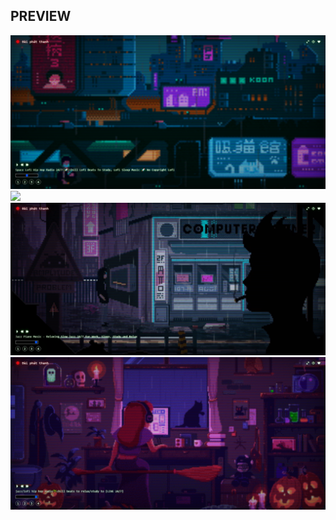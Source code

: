 ## PREVIEW

<img src="./bin/cover/cover1.png">
<img src="./bin/cover/cover2.png">
<img src="./bin/cover/cover3.png">
<img src="./bin/cover/cover4.png">